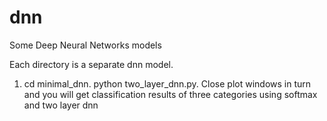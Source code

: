 # dnn
Some Deep Neural Networks models 

Each directory is a separate dnn model.

1. cd minimal_dnn.   python two_layer_dnn.py. Close plot windows in turn and you will get classification results of three categories using softmax and two layer dnn
